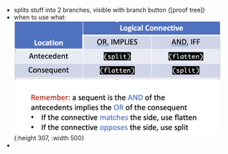 - splits stuff into 2 branches, visible with branch button ([proof tree])
- when to use what: ![image.png](../assets/image_1688746674079_0.png){:height 307, :width 500}
-
